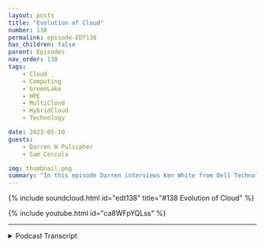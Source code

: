 ```yaml
---
layout: posts
title: "Evolution of Cloud"
number: 138
permalink: episode-EDT138
has_children: false
parent: Episodes
nav_order: 138
tags:
    - Cloud
    - Computing
    - GreenLake
    - HPE
    - MultiCloud
    - HybridCloud
    - Technology

date: 2023-05-10
guests:
    - Darren W Pulsipher
    - Sam Ceccola

img: thumbnail.png
summary: "In this episode Darren interviews Ken White from Dell Technology about how Cloud technology is more than technology, but a process and cultural change in organizations."
---
```


{% include soundcloud.html id="edt138" title="#138 Evolution of Cloud" %}

{% include youtube.html id="ca8WFpYQLss" %}

---



<details>
<summary> Podcast Transcript </summary>

<p></p>

</details>
